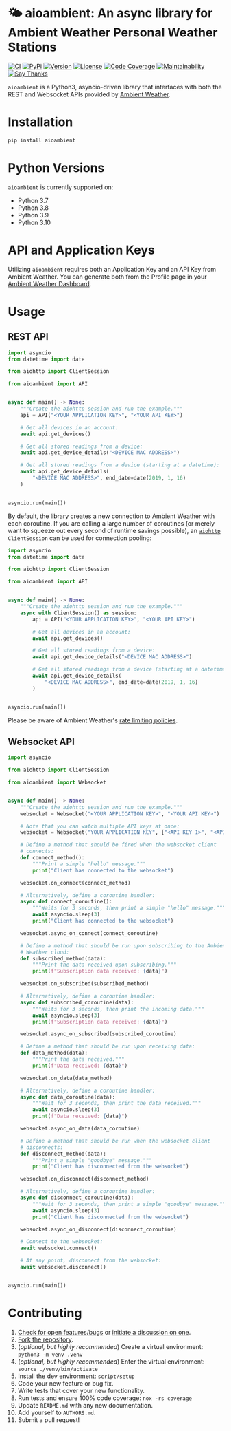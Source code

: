 # 🌤  aioambient: An async library for Ambient Weather Personal Weather Stations

[![CI](https://github.com/bachya/aioambient/workflows/CI/badge.svg)](https://github.com/bachya/aioambient/actions)
[![PyPi](https://img.shields.io/pypi/v/aioambient.svg)](https://pypi.python.org/pypi/aioambient)
[![Version](https://img.shields.io/pypi/pyversions/aioambient.svg)](https://pypi.python.org/pypi/aioambient)
[![License](https://img.shields.io/pypi/l/aioambient.svg)](https://github.com/bachya/aioambient/blob/master/LICENSE)
[![Code Coverage](https://codecov.io/gh/bachya/aioambient/branch/dev/graph/badge.svg)](https://codecov.io/gh/bachya/aioambient)
[![Maintainability](https://api.codeclimate.com/v1/badges/81a9f8274abf325b2fa4/maintainability)](https://codeclimate.com/github/bachya/aioambient/maintainability)
[![Say Thanks](https://img.shields.io/badge/SayThanks-!-1EAEDB.svg)](https://saythanks.io/to/bachya)

`aioambient` is a Python3, asyncio-driven library that interfaces with both the
REST and Websocket APIs provided by
[Ambient Weather](https://ambientweather.net).

# Installation

```python
pip install aioambient
```

# Python Versions

`aioambient` is currently supported on:

* Python 3.7
* Python 3.8
* Python 3.9
* Python 3.10

# API and Application Keys

Utilizing `aioambient` requires both an Application Key and an API Key from
Ambient Weather. You can generate both from the Profile page in your
[Ambient Weather Dashboard](https://dashboard.ambientweather.net).

# Usage

## REST API

```python
import asyncio
from datetime import date

from aiohttp import ClientSession

from aioambient import API


async def main() -> None:
    """Create the aiohttp session and run the example."""
    api = API("<YOUR APPLICATION KEY>", "<YOUR API KEY>")

    # Get all devices in an account:
    await api.get_devices()

    # Get all stored readings from a device:
    await api.get_device_details("<DEVICE MAC ADDRESS>")

    # Get all stored readings from a device (starting at a datetime):
    await api.get_device_details(
        "<DEVICE MAC ADDRESS>", end_date=date(2019, 1, 16)
    )


asyncio.run(main())
```

By default, the library creates a new connection to Ambient Weather with each coroutine.
If you are calling a large number of coroutines (or merely want to squeeze out every
second of runtime savings possible), an
[`aiohttp`](https://github.com/aio-libs/aiohttp) `ClientSession` can be used for connection
pooling:

```python
import asyncio
from datetime import date

from aiohttp import ClientSession

from aioambient import API


async def main() -> None:
    """Create the aiohttp session and run the example."""
    async with ClientSession() as session:
        api = API("<YOUR APPLICATION KEY>", "<YOUR API KEY>")

        # Get all devices in an account:
        await api.get_devices()

        # Get all stored readings from a device:
        await api.get_device_details("<DEVICE MAC ADDRESS>")

        # Get all stored readings from a device (starting at a datetime):
        await api.get_device_details(
            "<DEVICE MAC ADDRESS>", end_date=date(2019, 1, 16)
        )


asyncio.run(main())
```

Please be aware of Ambient Weather's
[rate limiting policies](https://ambientweather.docs.apiary.io/#introduction/rate-limiting).

## Websocket API

```python
import asyncio

from aiohttp import ClientSession

from aioambient import Websocket


async def main() -> None:
    """Create the aiohttp session and run the example."""
    websocket = Websocket("<YOUR APPLICATION KEY>", "<YOUR API KEY>")

    # Note that you can watch multiple API keys at once:
    websocket = Websocket("YOUR APPLICATION KEY", ["<API KEY 1>", "<API KEY 2>"])

    # Define a method that should be fired when the websocket client
    # connects:
    def connect_method():
        """Print a simple "hello" message."""
        print("Client has connected to the websocket")

    websocket.on_connect(connect_method)

    # Alternatively, define a coroutine handler:
    async def connect_coroutine():
        """Waits for 3 seconds, then print a simple "hello" message."""
        await asyncio.sleep(3)
        print("Client has connected to the websocket")

    websocket.async_on_connect(connect_coroutine)

    # Define a method that should be run upon subscribing to the Ambient
    # Weather cloud:
    def subscribed_method(data):
        """Print the data received upon subscribing."""
        print(f"Subscription data received: {data}")

    websocket.on_subscribed(subscribed_method)

    # Alternatively, define a coroutine handler:
    async def subscribed_coroutine(data):
        """Waits for 3 seconds, then print the incoming data."""
        await asyncio.sleep(3)
        print(f"Subscription data received: {data}")

    websocket.async_on_subscribed(subscribed_coroutine)

    # Define a method that should be run upon receiving data:
    def data_method(data):
        """Print the data received."""
        print(f"Data received: {data}")

    websocket.on_data(data_method)

    # Alternatively, define a coroutine handler:
    async def data_coroutine(data):
        """Wait for 3 seconds, then print the data received."""
        await asyncio.sleep(3)
        print(f"Data received: {data}")

    websocket.async_on_data(data_coroutine)

    # Define a method that should be run when the websocket client
    # disconnects:
    def disconnect_method(data):
        """Print a simple "goodbye" message."""
        print("Client has disconnected from the websocket")

    websocket.on_disconnect(disconnect_method)

    # Alternatively, define a coroutine handler:
    async def disconnect_coroutine(data):
        """Wait for 3 seconds, then print a simple "goodbye" message."""
        await asyncio.sleep(3)
        print("Client has disconnected from the websocket")

    websocket.async_on_disconnect(disconnect_coroutine)

    # Connect to the websocket:
    await websocket.connect()

    # At any point, disconnect from the websocket:
    await websocket.disconnect()


asyncio.run(main())
```

# Contributing

1. [Check for open features/bugs](https://github.com/bachya/aioambient/issues)
  or [initiate a discussion on one](https://github.com/bachya/aioambient/issues/new).
2. [Fork the repository](https://github.com/bachya/aioambient/fork).
3. (_optional, but highly recommended_) Create a virtual environment: `python3 -m venv .venv`
4. (_optional, but highly recommended_) Enter the virtual environment: `source ./venv/bin/activate`
5. Install the dev environment: `script/setup`
6. Code your new feature or bug fix.
7. Write tests that cover your new functionality.
8. Run tests and ensure 100% code coverage: `nox -rs coverage`
9. Update `README.md` with any new documentation.
10. Add yourself to `AUTHORS.md`.
11. Submit a pull request!
